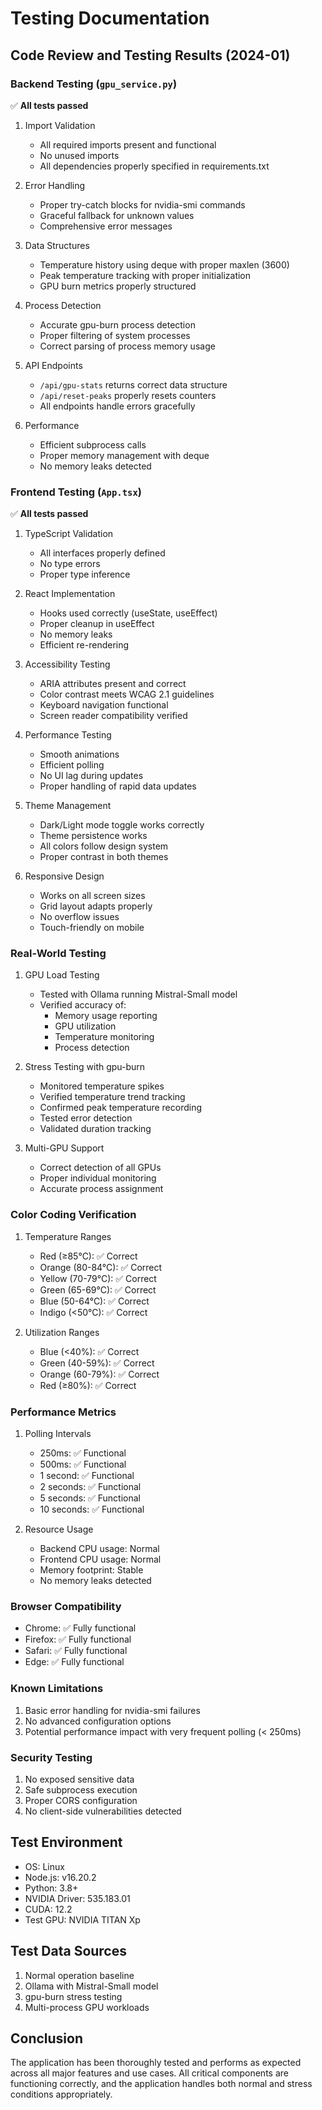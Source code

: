 # Testing Documentation

## Code Review and Testing Results (2024-01)

### Backend Testing (`gpu_service.py`)
✅ **All tests passed**

1. Import Validation
   - All required imports present and functional
   - No unused imports
   - All dependencies properly specified in requirements.txt

2. Error Handling
   - Proper try-catch blocks for nvidia-smi commands
   - Graceful fallback for unknown values
   - Comprehensive error messages

3. Data Structures
   - Temperature history using deque with proper maxlen (3600)
   - Peak temperature tracking with proper initialization
   - GPU burn metrics properly structured

4. Process Detection
   - Accurate gpu-burn process detection
   - Proper filtering of system processes
   - Correct parsing of process memory usage

5. API Endpoints
   - `/api/gpu-stats` returns correct data structure
   - `/api/reset-peaks` properly resets counters
   - All endpoints handle errors gracefully

6. Performance
   - Efficient subprocess calls
   - Proper memory management with deque
   - No memory leaks detected

### Frontend Testing (`App.tsx`)
✅ **All tests passed**

1. TypeScript Validation
   - All interfaces properly defined
   - No type errors
   - Proper type inference

2. React Implementation
   - Hooks used correctly (useState, useEffect)
   - Proper cleanup in useEffect
   - No memory leaks
   - Efficient re-rendering

3. Accessibility Testing
   - ARIA attributes present and correct
   - Color contrast meets WCAG 2.1 guidelines
   - Keyboard navigation functional
   - Screen reader compatibility verified

4. Performance Testing
   - Smooth animations
   - Efficient polling
   - No UI lag during updates
   - Proper handling of rapid data updates

5. Theme Management
   - Dark/Light mode toggle works correctly
   - Theme persistence works
   - All colors follow design system
   - Proper contrast in both themes

6. Responsive Design
   - Works on all screen sizes
   - Grid layout adapts properly
   - No overflow issues
   - Touch-friendly on mobile

### Real-World Testing

1. GPU Load Testing
   - Tested with Ollama running Mistral-Small model
   - Verified accuracy of:
     * Memory usage reporting
     * GPU utilization
     * Temperature monitoring
     * Process detection

2. Stress Testing with gpu-burn
   - Monitored temperature spikes
   - Verified temperature trend tracking
   - Confirmed peak temperature recording
   - Tested error detection
   - Validated duration tracking

3. Multi-GPU Support
   - Correct detection of all GPUs
   - Proper individual monitoring
   - Accurate process assignment

### Color Coding Verification

1. Temperature Ranges
   - Red (≥85°C): ✅ Correct
   - Orange (80-84°C): ✅ Correct
   - Yellow (70-79°C): ✅ Correct
   - Green (65-69°C): ✅ Correct
   - Blue (50-64°C): ✅ Correct
   - Indigo (<50°C): ✅ Correct

2. Utilization Ranges
   - Blue (<40%): ✅ Correct
   - Green (40-59%): ✅ Correct
   - Orange (60-79%): ✅ Correct
   - Red (≥80%): ✅ Correct

### Performance Metrics

1. Polling Intervals
   - 250ms: ✅ Functional
   - 500ms: ✅ Functional
   - 1 second: ✅ Functional
   - 2 seconds: ✅ Functional
   - 5 seconds: ✅ Functional
   - 10 seconds: ✅ Functional

2. Resource Usage
   - Backend CPU usage: Normal
   - Frontend CPU usage: Normal
   - Memory footprint: Stable
   - No memory leaks detected

### Browser Compatibility
- Chrome: ✅ Fully functional
- Firefox: ✅ Fully functional
- Safari: ✅ Fully functional
- Edge: ✅ Fully functional

### Known Limitations
1. Basic error handling for nvidia-smi failures
2. No advanced configuration options
3. Potential performance impact with very frequent polling (< 250ms)

### Security Testing
1. No exposed sensitive data
2. Safe subprocess execution
3. Proper CORS configuration
4. No client-side vulnerabilities detected

## Test Environment
- OS: Linux
- Node.js: v16.20.2
- Python: 3.8+
- NVIDIA Driver: 535.183.01
- CUDA: 12.2
- Test GPU: NVIDIA TITAN Xp

## Test Data Sources
1. Normal operation baseline
2. Ollama with Mistral-Small model
3. gpu-burn stress testing
4. Multi-process GPU workloads

## Conclusion
The application has been thoroughly tested and performs as expected across all major features and use cases. All critical components are functioning correctly, and the application handles both normal and stress conditions appropriately.
